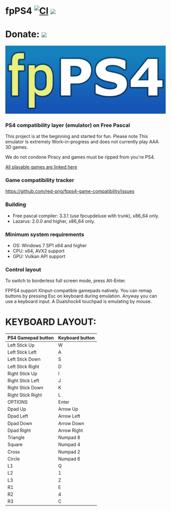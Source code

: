 
# fpPS4 [![CI](https://github.com/red-prig/fpPS4/actions/workflows/main.yml/badge.svg)](https://github.com/red-prig/fpPS4/actions) [<img src="https://img.shields.io/discord/1047920770225012769?color=5865F2&label=fpPS4&logo=discord&logoColor=white"/>](https://discord.gg/up9qatpX7M)

# Donate: [<img src="https://static.boosty.to/assets/images/logo.Ffjjd.svg"/>](https://boosty.to/fpps4)

![Book logo](/icons/logo.png) 

### PS4 compatibility layer (emulator) on Free Pascal
 
This project is at the beginning and started for fun.
Please note This emulator Is extremely Work-in-progress and does not currently play AAA 3D games.

We do not condone Piracy and games must be ripped from you're PS4.

[All playable games are linked here](https://github.com/red-prig/fpps4-game-compatibility/issues?q=is%3Aopen+is%3Aissue+label%3Astatus-playable)

### Game compatibility tracker
https://github.com/red-prig/fpps4-game-compatibility/issues
 
### Building
- Free pascal compiler: 3.3.1 (use fpcupdeluxe with trunk), x86_64 only. 
- Lazarus: 2.0.0 and higher, x86_64 only. 

### Minimum system requirements 

- OS: Windows 7 SP1 x64 and higher 
- CPU: x64, AVX2 support
- GPU: Vulkan API support

### Control layout
To switch to borderless full screen mode, press Alt-Enter.

FPPS4 support XInput-compatible gamepads natively. You can remap buttons by pressing Esc on keyboard during emulation. 
Anyway you can use a keyboard input.
A Dualshock4 touchpad is emulating by mouse.

# KEYBOARD LAYOUT:
PS4 Gamepad button              | Keyboard button
:------------                   | :------------
Left Stick Up                   |W
Left Stick Left                 |A
Left Stick Down                 |S
Left Stick Right                |D
Right Stick Up                  |I
Right Stick Left                |J
Right Stick Down                |K
Right Stick Right               |L
OPTIONS                   		  |Enter
Dpad Up                   		  |Arrow Up
Dpad Left                   	  |Arrow Left
Dpad Down                   	  |Arrow Down
Dpad Right                   	  |Arrow Right
Triangle                   		  |Numpad 8
Square                   		    |Numpad 4
Cross                   		    |Numpad 2
Circle                   		    |Numpad 6
L1                   			      |Q
L2                   			      |1
L3                   			      |Z
R1                   			      |E
R2                   			      |4
R3                   			      |C

